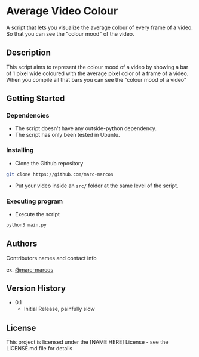 # Average Video Colour 

A script that lets you visualize the average colour of every frame of a video. So that you can see the "colour mood" of the video.


## Description

This script aims to represent the colour mood of a video by showing a bar of 1 pixel wide coloured with the average pixel color of a frame of a video. When you compile all that bars you can see the "colour mood of a video"

## Getting Started

### Dependencies

* The script doesn't have any outside-python dependency.
* The script has only been tested in Ubuntu.

### Installing

- Clone the Github repository
```sh
git clone https://github.com/marc-marcos
```

- Put your video inside an `src/` folder at the same level of the script.

### Executing program

- Execute the script
```sh
python3 main.py
```

## Authors

Contributors names and contact info

ex. [@marc-marcos](https://github.com/marc-marcos)

## Version History

* 0.1
    * Initial Release, painfully slow

## License

This project is licensed under the [NAME HERE] License - see the LICENSE.md file for details